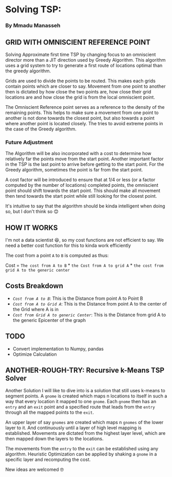 # Solving TSP:
### By Mmadu Manasseh

## GRID WITH OMNISCIENT REFERENCE POINT 

Solving Approximate first time TSP by changing focus to an omniscient director more than a JIT direction used by Greedy Algorithm. This algorithm uses a grid system to try to generate a first route of locations optimal than the greedy algorithm. 

Grids are used to divide the points to be routed. This makes each grids contain points which are closer to say.
Movement from one point to another then is dictated by how close the two points are, how close their grid locations are and how close the grid is from the local omniscient point.

The Omniscient Reference point serves as a reference to the density of the remaining points. This helps to make sure a movement from one point to another is not done towards the closest point, but also towards a point where another point is located closely. The tries to avoid extreme points in the case of the Greedy algorithm. 

### Future Adjustment
The Algorithm will be also incorporated with a cost to determine how relatively far the points move from the start point. Another important factor in the TSP is the last point to arrive before getting to the start point. For the Greedy algorithm, sometimes the point is far from the start point. 

A cost factor will be introduced to ensure that at 1/4 or less (or a factor computed by the number of locations) completed points, the omniscient point should shift towards the start point. This should make all movement then tend towards the start point while still looking for the closest point.

It's intuitive to say that the algorithm should be kinda intelligent when doing so, but I don't think so 😊

## HOW IT WORKS
I'm not a data scientist 😆, so my cost functions are not efficient to say. We need a better cost function for this to kinda work efficiently

The cost from a point `A` to `B` is computed as thus: 

Cost = `The cost from A to B` * `the Cost from A to grid A` * `the cost from grid A to the generic center`

## Costs Breakdown
- *`Cost from A to B`*: This is the Distance from point A to Point B
- *`Cost from A to Grid A`*: This is the Distance from point A to the center of the Grid where A is in
- *`Cost from Grid A to generic Center`*: This is the Distance from grid A to the generic Epicenter of the graph

## TODO

- Convert implementation to Numpy, pandas
- Optimize Calculation

## ANOTHER-ROUGH-TRY: Recursive k-Means TSP Solver
Another Solution I will like to dive into is a solution that still uses k-means to segment points. A `gnome` is created which maps n locations to itself in such a way that every location it mapped to one `gnome`. Each `gnome` then has an `entry` and an `exit` point and a specified route that leads from the `entry` through all the mapped points to the `exit`. 

An upper layer of say `gnomes` are created which maps n `gnomes` of the lower layer to it. And continuously until a layer of high level mapping is established. Movements are dictated from the highest layer level, which are then mapped down the layers to the locations. 

The movements from the `entry` to the `exit` can be established using any algorithm. 
Heuristic Optimization can be applied by shaking a `gnome` in a specific layer and recomputing the cost. 

New ideas are welcomed 🤓